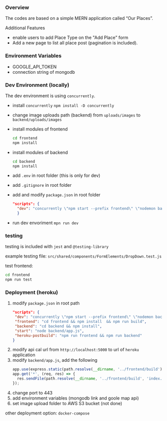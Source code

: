 ### Overview

The codes are based on a simple MERN application called “Our Places”.

Additional Features
- enable users to add Place Type on the "Add Place" form
- Add a new page to list all place post (pagination is included). 


### Environment Variables
- GOOGLE_API_TOKEN
- connection string of mongodb

### Dev Environment (locally)
The dev environment is using `concurrently`.

- install  `concurrently`
    `npm install -D concurrently`

- change image uploads path (backend) from `uploads/images` to `backend/uploads/images`

- install modules of frontend 
    ``` bash
    cd frontend
    npm install
    ```

- install modules of backend 
    ``` bash
    cd backend
    npm install
    ```

- add `.env` in root folder (this is only for dev)
- add `.gitignore` in root folder 
- add and modify `package.json` in root folder
  ```json
  "scripts": {
    "dev": "concurrently \"npm start --prefix frontend\" \"nodemon backend/app.js\"",
    }
  ```
- run dev envoriment
     `mpn run dev`

### testing

testing is included with `jest` and `@testing-library`

example testing file: `src/shared/components/FormElements/DropDown.test.js`

test frontend:
```bash
cd frontend
npm run test
```


### Deployment (heroku)

1. modify `package.json` in root path
   ```json
   "scripts": {
    "dev": "concurrently \"npm start --prefix frontend\" \"nodemon backend/app.js\"",
    "frontend": "cd frontend && npm install  && npm run build",
    "backend": "cd backend && npm install",
    "start": "node backend/app.js",
    "heroku-postbuild": "npm run frontend && npm run backend"
   }
   ```
2. modify api cal url from `http://localhost:5000` to url of `heroku` application
3. modify `backend/app.js`, add the following
   ```javascript
   app.use(express.static(path.resolve(__dirname, '../frontend/build')));
   app.get('*', (req, res) => {
     res.sendFile(path.resolve(__dirname, '../frontend/build', 'index.html'));
   });
   ```
4. change port to 443
5. add environment variables (mongodb link and goole map api)
6. set image upload folder to AWS S3 bucket (not done)



other deployment option: `docker-compose`
